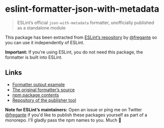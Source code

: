 # eslint-formatter-json-with-metadata

> ESLint’s official `json-with-metadata` formatter, unofficially published as a standalone module

This package has been extracted from [ESLint’s repository](https://github.com/eslint/eslint/tree/master/lib/cli-engine/formatters) by [@fregante](https://github.com/fregante) so you can use it independently of ESLint.

**Important:** If you're using ESLint, you do not need this package, the formatter is built into ESLint.

## Links

- [Formatter output example](https://eslint.org/docs/user-guide/formatters/#json-with-metadata)
- [The original formatter’s source](https://github.com/eslint/eslint/tree/master/lib/cli-engine/formatters/json-with-metadata.js)
- [npm package contents](https://www.unpkg.com/browse/eslint-formatter-json-with-metadata/)
- [Repository of the publisher tool](https://github.com/fregante/eslint-formatters)

**Note for ESLint’s maintainers:** Open an issue or ping me on Twitter [@fregante](https://twitter.com/fregante) if you'd like to publish these packages yourself as part of a monorepo. I'll gladly pass the npm names to you. Much 💚
